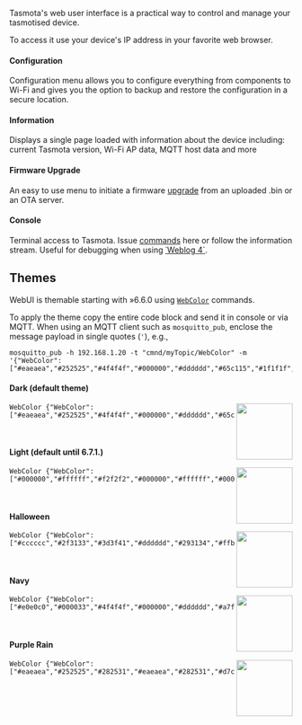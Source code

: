 Tasmota's web user interface is a practical way to control and manage your tasmotised device. 

To access it use your device's IP address in your favorite web browser.

#### Configuration
Configuration menu allows you to configure everything from components to Wi-Fi and gives you the option to backup and restore the configuration in a secure location.

#### Information
Displays a single page loaded with information about the device including: current Tasmota version, Wi-Fi AP data, MQTT host data and more

#### Firmware Upgrade
An easy to use menu to initiate a firmware [upgrade](Upgrading) from an uploaded .bin or an OTA server.

#### Console
Terminal access to Tasmota. Issue [commands](Commands) here or follow the information stream. Useful for debugging when using [˙Weblog 4`](Commands#weblog).

## Themes
WebUI is themable starting with »6.6.0 using [`WebColor`](Commands#webcolor) commands. 

To apply the theme copy the entire code block and send it in console or via MQTT. When using an MQTT client such as `mosquitto_pub`, enclose the message payload in single quotes (`'`), e.g.,
```
mosquitto_pub -h 192.168.1.20 -t "cmnd/myTopic/WebColor" -m '{"WebColor":["#eaeaea","#252525","#4f4f4f","#000000","#dddddd","#65c115","#1f1f1f","#ff5661","#008000","#faffff","#1fa3ec","#0e70a4","#d43535","#931f1f","#47c266","#5aaf6f","#faffff","#999999","#eaeaea"]}'
```

#### Dark (default theme)
<img src="https://user-images.githubusercontent.com/5904370/68332933-e6e5a600-00d7-11ea-885d-50395f7239a1.png" width="100" align=right> 

```console
WebColor {"WebColor":["#eaeaea","#252525","#4f4f4f","#000000","#dddddd","#65c115","#1f1f1f","#ff5661","#008000","#faffff","#1fa3ec","#0e70a4","#d43535","#931f1f","#47c266","#5aaf6f","#faffff","#999999","#eaeaea"]}
```
<br>

#### Light (default until 6.7.1.)
<img src="https://user-images.githubusercontent.com/5904370/68239911-2c3ca180-000c-11ea-9b09-690138fed7a2.png" width="100" align=right>

```console
WebColor {"WebColor":["#000000","#ffffff","#f2f2f2","#000000","#ffffff","#000000","#ffffff","#ff0000","#008000","#ffffff","#1fa3ec","#0e70a4","#d43535","#931f1f","#47c266","#5aaf6f","#ffffff","#999999","#000000"]}
```
<br>

#### Halloween
<img src="https://user-images.githubusercontent.com/5904370/68239855-0b744c00-000c-11ea-9384-4b03b6c1a8f4.png" width="100" align=right>

```console
WebColor {"WebColor":["#cccccc","#2f3133","#3d3f41","#dddddd","#293134","#ffb000","#293134","#ff5661","#008000","#ffffff","#ec7600","#bf5f00","#d43535","#931f1f","#47c266","#5aaf6f","#ffffff","#999999","#bc4d90"]}
```
<br>

#### Navy 
<img src="https://user-images.githubusercontent.com/5904370/68239803-f5ff2200-000b-11ea-8ac2-203e9631440e.png" width="100" align=right>

```console
WebColor {"WebColor":["#e0e0c0","#000033","#4f4f4f","#000000","#dddddd","#a7f432","#1e1e1e","#ff0000","#008000","#ffffff","#1fa3ec","#0e70a4","#d43535","#931f1f","#47c266","#5aaf6f","#ffffff","#999999","#eedd77"]}
```

<br>

#### Purple Rain 
<img src="https://user-images.githubusercontent.com/5904370/68995595-af24ee00-088f-11ea-8dd4-3588d188823c.png" width="100" align=right>

```console
WebColor {"WebColor":["#eaeaea","#252525","#282531","#eaeaea","#282531","#d7ccff","#1d1b26","#ff5661","#008000","#faffff","#694fa8","#4d3e7f","#b73d5d","#822c43","#1f917c","#156353","#faffff","#716b7f","#eaeaea"]}
```
